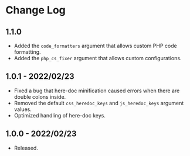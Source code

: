 # Change Log

## 1.1.0 
- Added the `code_formatters` argument that allows custom PHP code formatting. 
- Added the `php_cs_fixer` argument that allows custom configurations.

## 1.0.1  - 2022/02/23
- Fixed a bug that here-doc minification caused errors when there are double colons inside. 
- Removed the default `css_heredoc_keys` and `js_heredoc_keys` argument values.
- Optimized handling of here-doc keys.

## 1.0.0 - 2022/02/23
- Released.